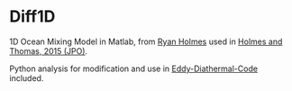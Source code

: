 # Diff1D

1D Ocean Mixing Model in Matlab, from [Ryan Holmes](https://github.com/rmholmes/Diff1D) used in [Holmes and Thomas, 2015 (JPO)](https://journals.ametsoc.org/view/journals/phoc/45/4/jpo-d-14-0209.1.xml).

Python analysis for modification and use in [Eddy-Diathermal-Code](https://github.com/claireyung/Eddy_Diathermal_Code) included.
